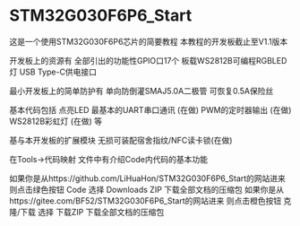 # STM32G030F6P6_Start
 这是一个使用STM32G030F6P6芯片的简要教程
 本教程的开发板截止至V1.1版本

 开发板上的资源有 
 全部引出的功能性GPIO口17个
 板载WS2812B可编程RGBLED灯
 USB Type-C供电接口

 最小开发板上的简单防护有
 单向防倒灌SMAJ5.0A二极管
 可恢复0.5A保险丝

 基本代码包括
 点亮LED
 最基本的UART串口通讯 (在做)
 PWM的定时器输出 (在做)
 WS2812B彩虹灯 (在做)
 等 

 基与本开发板的扩展模块
 无损可装配宿舍指纹/NFC读卡锁(在做)

 在Tools->代码映射 文件中有介绍Code内代码的基本功能 

 如果你是从https://github.com/LiHuaHon/STM32G030F6P6_Start的网站进来 则点击绿色按钮 Code 选择 Downloads ZIP 下载全部文档的压缩包
 如果你是从https://gitee.com/BF52/STM32G030F6P6_Start的网站进来 则点击橙色按钮 克隆/下载 选择 下载ZIP 下载全部文档的压缩包
